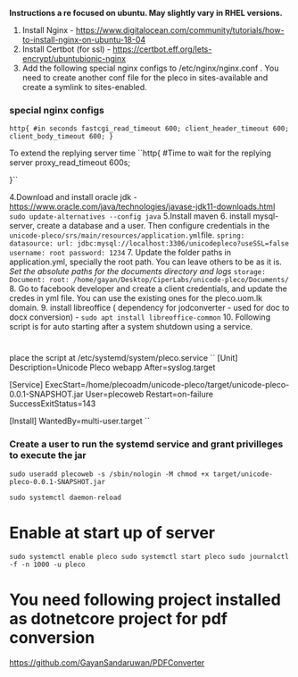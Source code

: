 **Instructions a re focused on ubuntu. May slightly vary in RHEL versions.**

1. Install Nginx -  https://www.digitalocean.com/community/tutorials/how-to-install-nginx-on-ubuntu-18-04
2. Install Certbot (for ssl) - https://certbot.eff.org/lets-encrypt/ubuntubionic-nginx
3. Add the following special nginx configs to /etc/nginx/nginx.conf . You need to create another conf file for the pleco in sites-available and create a symlink to sites-enabled.
### special nginx configs

``http{
     #in seconds
    fastcgi_read_timeout 600;
    client_header_timeout 600;
    client_body_timeout 600;
 }``
 
 To extend the replying server time
 ``http{
  #Time to wait for the replying server
   proxy_read_timeout 600s;

}``

4.Download and install oracle jdk - https://www.oracle.com/java/technologies/javase-jdk11-downloads.html
``sudo update-alternatives --config java``
5.Install maven
6. install mysql-server, create a database and a user. Then configure credentials in the ``unicode-pleco/srs/main/resources/application.yml``file. 
``spring:
    datasource:
        url: jdbc:mysql://localhost:3306/unicodepleco?useSSL=false
        username: root
        password: 1234``
7. Update the folder paths in application.yml, specially the root path. You can leave others to be as it is. *Set the absolute paths for the documents directory and logs*
``storage:
    Document:
        root: /home/gayan/Desktop/CiperLabs/unicode-pleco/Documents/``
8. Go to facebook developer and create a client credentials, and update the credes in yml file. You can use the existing ones for the pleco.uom.lk domain.
9. install libreoffice ( dependency for jodconverter - used for doc to docx conversion) - ``sudo apt install libreoffice-common``
10. Following script is for auto starting after a system shutdown using a service.

# 



place the script at /etc/systemd/system/pleco.service
``
[Unit]
Description=Unicode Pleco webapp
After=syslog.target

[Service]
ExecStart=/home/plecoadm/unicode-pleco/target/unicode-pleco-0.0.1-SNAPSHOT.jar
User=plecoweb
Restart=on-failure
SuccessExitStatus=143

[Install]
WantedBy=multi-user.target
``
### Create a user to run the systemd service and grant privilleges to execute the jar
``sudo useradd plecoweb -s /sbin/nologin -M
chmod +x target/unicode-pleco-0.0.1-SNAPSHOT.jar``

``sudo systemctl daemon-reload``

# Enable at start up of server
``sudo systemctl enable pleco
sudo systemctl start pleco
sudo journalctl -f -n 1000 -u pleco``


# You need following project installed as dotnetcore project for pdf conversion
https://github.com/GayanSandaruwan/PDFConverter
